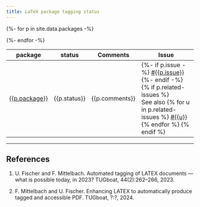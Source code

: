 ```yaml
---
title: LaTeX package tagging status
---
```




<table style="width:100%">
<thead>
<tr>
<th>package</th>
<th>status</th>
<th>Comments</th>
<th>Issue</th>
</tr>
</thead>
<tbody>

{%- for p in site.data.packages -%}
<tr>
<td><a href="https://ctan.org/pkg/{{p.package}}">{{p.package}}</a></td>
<td>{{p.status}}</td>
<td>{{p.comments}}</td>
<td>
{%- if p.issue -%}
<a href="https://github.com/latex3/tagging-project/issues/{{p.issue}}">#{{p.issue}}</a>
{%- endif -%}
{% if p.related-issues %}
<br/>
See also
{% for u in p.related-issues %}
<a href="https://github.com/latex3/tagging-project/issues/{{u}}">#{{u}}</a>
{% endfor %}
{% endif %}
</td>
</tr>
{%- endfor -%}

</tbody>
</table>

----


## References


1. U. Fischer and F. Mittelbach. Automated tagging of LATEX documents — what is possible today, in 2023? TUGboat, 44(2):262–266, 2023.

2. F. Mittelbach and U. Fischer. Enhancing LATEX to automatically produce tagged and accessible PDF. TUGboat, ?:?, 2024. 



